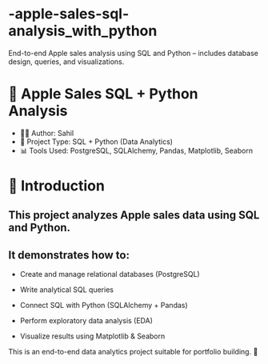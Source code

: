 # -apple-sales-sql-analysis_with_python
End-to-end Apple sales analysis using SQL and Python – includes database design, queries, and visualizations.
# 🍎 Apple Sales SQL + Python Analysis

- 👨‍💻 Author: Sahil
- 📅 Project Type: SQL + Python (Data Analytics)
- 📊 Tools Used: PostgreSQL, SQLAlchemy, Pandas, Matplotlib, Seaborn

# 📝 Introduction

## This project analyzes Apple sales data using SQL and Python.
## It demonstrates how to:

- Create and manage relational databases (PostgreSQL)

- Write analytical SQL queries

- Connect SQL with Python (SQLAlchemy + Pandas)

- Perform exploratory data analysis (EDA)

- Visualize results using Matplotlib & Seaborn

This is an end-to-end data analytics project suitable for portfolio building. 🚀
